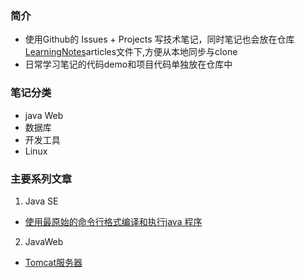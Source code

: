 ### 简介
- 使用Github的 Issues + Projects 写技术笔记，同时笔记也会放在仓库[LearningNotes](https://github.com/huangtiancai/LearningNotes)articles文件下,方便从本地同步与clone
- 日常学习笔记的代码demo和项目代码单独放在仓库中

### 笔记分类
- java Web
- 数据库
- 开发工具
- Linux
### 主要系列文章
1. Java SE
- [使用最原始的命令行格式编译和执行java 程序](https://github.com/huangtiancai/LearningNotes/issues/1)
2. JavaWeb
- [Tomcat服务器](https://github.com/huangtiancai/LearningNotes/issues/2)

